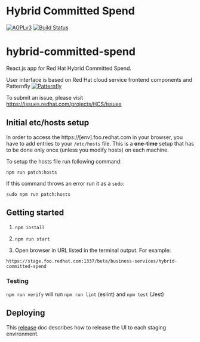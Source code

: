 # Hybrid Committed Spend

[![AGPLv3][license-badge]][license]
[![Build Status][build-badge]][build]

# hybrid-committed-spend

React.js app for Red Hat Hybrid Committed Spend.

User interface is based on Red Hat cloud service frontend components and Patternfly [![Patternfly][pf-logo]][patternfly]

To submit an issue, please visit https://issues.redhat.com/projects/HCS/issues

## Initial etc/hosts setup

In order to access the https://[env].foo.redhat.com in your browser, you have to add entries to your `/etc/hosts` file. This is a **one-time** setup that has to be done only once (unless you modify hosts) on each machine.

To setup the hosts file run following command:
```
npm run patch:hosts
```

If this command throws an error run it as a `sudo`:
```
sudo npm run patch:hosts
```

## Getting started

1. ```npm install```

2. ```npm run start```

3. Open browser in URL listed in the terminal output. For example:

```
https://stage.foo.redhat.com:1337/beta/business-services/hybrid-committed-spend
```

### Testing

`npm run verify` will run `npm run lint` (eslint) and `npm test` (Jest)

## Deploying

This [release][release-doc] doc describes how to release the UI to each staging environment.

[build]: https://app.travis-ci.com/github/RedHatInsights/hybrid-committed-spend-ui
[build-badge]: https://img.shields.io/travis/RedHatInsights/hybrid-committed-spend-ui.svg?style=for-the-badge
[koku-readme]: https://github.com/project-koku/koku#readme
[license-badge]: https://img.shields.io/github/license/RedHatInsights/hybrid-committed-spend-ui.svg?longCache=true&style=for-the-badge
[license]: https://github.com/RedHatInsights/hybrid-committed-spend-ui/blob/main/LICENSE
[pf-logo]: https://www.patternfly.org/v4/images/logo.4189e7eb1a0741ea2b3b51b80d33c4cb.svg
[patternfly]: https://www.patternfly.org/
[release-doc]: https://github.com/RedHatInsights/hybrid-committed-spend-ui/blob/main/release.md
